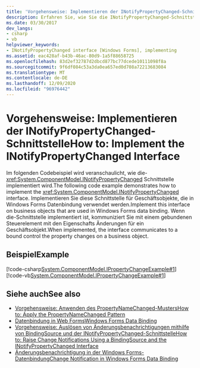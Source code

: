 ```yaml
---
title: 'Vorgehensweise: Implementieren der INotifyPropertyChanged-Schnittstelle'
description: Erfahren Sie, wie Sie die INotifyPropertyChanged-Schnittstelle für Geschäftsobjekte implementieren, die in Windows Forms Datenbindung verwendet werden.
ms.date: 03/30/2017
dev_langs:
- csharp
- vb
helpviewer_keywords:
- INotifyPropertyChanged interface [Windows Forms], implementing
ms.assetid: eac428af-b43b-46ac-80d9-1a5f88658725
ms.openlocfilehash: 83d2ef32787d2dbcd877bc77dcede10111098f8a
ms.sourcegitcommit: 9f6df084c53a3da0ea657ed0d708a72213683084
ms.translationtype: MT
ms.contentlocale: de-DE
ms.lasthandoff: 12/09/2020
ms.locfileid: "96976442"
---
```

# <a name="how-to-implement-the-inotifypropertychanged-interface"></a><span data-ttu-id="3f71b-103">Vorgehensweise: Implementieren der INotifyPropertyChanged-Schnittstelle</span><span class="sxs-lookup"><span data-stu-id="3f71b-103">How to: Implement the INotifyPropertyChanged Interface</span></span>
<span data-ttu-id="3f71b-104">Im folgenden Codebeispiel wird veranschaulicht, wie die- <xref:System.ComponentModel.INotifyPropertyChanged> Schnittstelle implementiert wird.</span><span class="sxs-lookup"><span data-stu-id="3f71b-104">The following code example demonstrates how to implement the <xref:System.ComponentModel.INotifyPropertyChanged> interface.</span></span> <span data-ttu-id="3f71b-105">Implementieren Sie diese Schnittstelle für Geschäftsobjekte, die in Windows Forms Datenbindung verwendet werden.</span><span class="sxs-lookup"><span data-stu-id="3f71b-105">Implement this interface on business objects that are used in Windows Forms data binding.</span></span> <span data-ttu-id="3f71b-106">Wenn die-Schnittstelle implementiert ist, kommuniziert Sie mit einem gebundenen Steuerelement mit den Eigenschafts Änderungen für ein Geschäftsobjekt.</span><span class="sxs-lookup"><span data-stu-id="3f71b-106">When implemented, the interface  communicates to a bound control the property changes on a business object.</span></span>  
  
## <a name="example"></a><span data-ttu-id="3f71b-107">Beispiel</span><span class="sxs-lookup"><span data-stu-id="3f71b-107">Example</span></span>  
 [!code-csharp[System.ComponentModel.IPropertyChangeExample#1](~/samples/snippets/csharp/VS_Snippets_Winforms/System.ComponentModel.IPropertyChangeExample/CS/Form1.cs#1)]
 [!code-vb[System.ComponentModel.IPropertyChangeExample#1](~/samples/snippets/visualbasic/VS_Snippets_Winforms/System.ComponentModel.IPropertyChangeExample/VB/Form1.vb#1)]  
  
## <a name="see-also"></a><span data-ttu-id="3f71b-108">Siehe auch</span><span class="sxs-lookup"><span data-stu-id="3f71b-108">See also</span></span>

- [<span data-ttu-id="3f71b-109">Vorgehensweise: Anwenden des PropertyNameChanged-Musters</span><span class="sxs-lookup"><span data-stu-id="3f71b-109">How to: Apply the PropertyNameChanged Pattern</span></span>](how-to-apply-the-propertynamechanged-pattern.md)
- [<span data-ttu-id="3f71b-110">Datenbindung in Web Forms</span><span class="sxs-lookup"><span data-stu-id="3f71b-110">Windows Forms Data Binding</span></span>](windows-forms-data-binding.md)
- [<span data-ttu-id="3f71b-111">Vorgehensweise: Auslösen von Änderungsbenachrichtigungen mithilfe von BindingSource und der INotifyPropertyChanged-Schnittstelle</span><span class="sxs-lookup"><span data-stu-id="3f71b-111">How to: Raise Change Notifications Using a BindingSource and the INotifyPropertyChanged Interface</span></span>](./controls/raise-change-notifications--bindingsource.md)
- [<span data-ttu-id="3f71b-112">Änderungsbenachrichtigung in der Windows Forms-Datenbindung</span><span class="sxs-lookup"><span data-stu-id="3f71b-112">Change Notification in Windows Forms Data Binding</span></span>](change-notification-in-windows-forms-data-binding.md)
